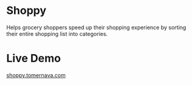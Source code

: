 # Shoppy
Helps grocery shoppers speed up their shopping experience by sorting their entire shopping list into categories.

# Live Demo

[shoppy.tomernava.com](http://shoppy.tomernava.com)
